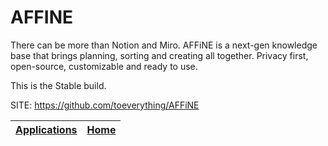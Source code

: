# AFFINE

 There can be more than Notion and Miro. AFFiNE is a next-gen knowledge  base that brings planning, sorting and creating all together. Privacy first, open-source, customizable and ready to use.
 
 This is the Stable build.

 SITE: https://github.com/toeverything/AFFiNE

 | [Applications](https://portable-linux-apps.github.io/apps.html) | [Home](https://portable-linux-apps.github.io)
 | --- | --- |
